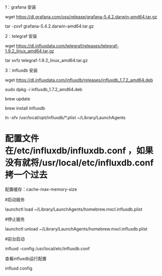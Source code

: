 1：grafana 安装

wget https://dl.grafana.com/oss/release/grafana-5.4.2.darwin-amd64.tar.gz 

tar -zxvf grafana-5.4.2.darwin-amd64.tar.gz 

2：telegraf 安装

wget https://dl.influxdata.com/telegraf/releases/telegraf-1.9.2_linux_amd64.tar.gz

tar xvfz telegraf-1.9.2_linux_amd64.tar.gz

3：influxdb 安装

wget https://dl.influxdata.com/influxdb/releases/influxdb_1.7.2_amd64.deb

sudo dpkg -i influxdb_1.7.2_amd64.deb




brew update

brew install influxdb

ln -sfv /usr/local/opt/influxdb/*.plist ~/Library/LaunchAgents


# 配置文件在/etc/influxdb/influxdb.conf ，如果没有就将/usr/local/etc/influxdb.conf 拷一个过去

配置缓存：cache-max-memory-size

#启动服务

launchctl load ~/Library/LaunchAgents/homebrew.mxcl.influxdb.plist

#停止服务

launchctl unload ~/Library/LaunchAgents/homebrew.mxcl.influxdb.plist

#前台启动

influxd -config /usr/local/etc/influxdb.conf

查看influxdb运行配置

influxd config
